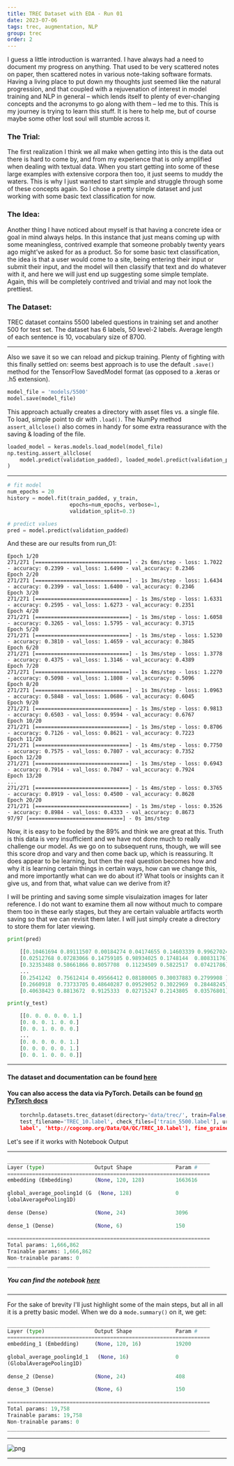 ```yaml
---
title: TREC Dataset with EDA - Run 01
date: 2023-07-06
tags: trec, augmentation, NLP
group: trec
order: 2
---
```


I guess a little introduction is warranted. I have always had a need to document my progress on anything. That used to be very scattered notes on paper, then scattered notes in various note-taking software formats. Having a living place to put down my thoughts just seemed like the natural progression, and that coupled with a rejuvenation of interest in model training and NLP in general – which lends itself to plenty of ever-changing concepts and the acronyms to go along with them – led me to this. This is my journey is trying to learn this stuff.  It is here to help me, but of course maybe some other lost soul will stumble across it.

### The Trial:

The first realization I think we all make when getting into this is the data out there is hard to come by, and from my experience that is only amplified when dealing with textual data. When you start getting into some of these large examples with extensive corpora then too, it just seems to muddy the waters. This is why I just wanted to start simple and struggle through some of these concepts again. So I chose a pretty simple dataset and just working with some basic text classification for now.

### The Idea:

Another thing I have noticed about myself is that having a concrete idea or goal in mind always helps. In this instance that just means coming up with some meaningless, contrived example that someone probably twenty years ago might’ve asked for as a product. So for some basic text classification, the idea is that a user would come to a site, being entering their input or submit their input, and the model will then classify that text and do whatever with it, and here we will just end up suggesting some simple template. Again, this will be completely contrived and trivial and may not look the prettiest.

### The Dataset:

TREC dataset contains 5500 labeled questions in training set and another 500 for test set. The dataset has 6 labels, 50 level-2 labels. Average length of each sentence is 10, vocabulary size of 8700.

---

Also we save it so we can reload and pickup training. Plenty of fighting with this finally settled on: seems best approach is to use the default `.save()` method for the TensorFlow SavedModel format (as opposed to a .keras or .h5 extension).
```python
model_file = 'models/5500'
model.save(model_file)
```
This approach actually creates a directory with asset files vs. a single file. To load, simple point to dir with `.load()`.
The NumPy method `assert_allclose()` also comes in handy for some extra reassurance with the saving & loading of the file.
```python
loaded_model = keras.models.load_model(model_file)
np.testing.assert_allclose(
    model.predict(validation_padded), loaded_model.predict(validation_padded)
)
```
--- 

```python
# fit model
num_epochs = 20
history = model.fit(train_padded, y_train, 
                    epochs=num_epochs, verbose=1,
                    validation_split=0.3)

# predict values
pred = model.predict(validation_padded)
```

And these are our results from run_01:
```
Epoch 1/20
271/271 [==============================] - 2s 6ms/step - loss: 1.7022 - accuracy: 0.2399 - val_loss: 1.6490 - val_accuracy: 0.2346
Epoch 2/20
271/271 [==============================] - 1s 3ms/step - loss: 1.6434 - accuracy: 0.2399 - val_loss: 1.6400 - val_accuracy: 0.2346
Epoch 3/20
271/271 [==============================] - 1s 3ms/step - loss: 1.6331 - accuracy: 0.2595 - val_loss: 1.6273 - val_accuracy: 0.2351
Epoch 4/20
271/271 [==============================] - 1s 3ms/step - loss: 1.6058 - accuracy: 0.3265 - val_loss: 1.5795 - val_accuracy: 0.3715
Epoch 5/20
271/271 [==============================] - 1s 3ms/step - loss: 1.5230 - accuracy: 0.3810 - val_loss: 1.4659 - val_accuracy: 0.3845
Epoch 6/20
271/271 [==============================] - 1s 3ms/step - loss: 1.3778 - accuracy: 0.4375 - val_loss: 1.3146 - val_accuracy: 0.4389
Epoch 7/20
271/271 [==============================] - 1s 4ms/step - loss: 1.2270 - accuracy: 0.5098 - val_loss: 1.1808 - val_accuracy: 0.5096
Epoch 8/20
271/271 [==============================] - 1s 3ms/step - loss: 1.0963 - accuracy: 0.5848 - val_loss: 1.0686 - val_accuracy: 0.6045
Epoch 9/20
271/271 [==============================] - 1s 3ms/step - loss: 0.9813 - accuracy: 0.6503 - val_loss: 0.9594 - val_accuracy: 0.6767
Epoch 10/20
271/271 [==============================] - 1s 3ms/step - loss: 0.8706 - accuracy: 0.7126 - val_loss: 0.8621 - val_accuracy: 0.7223
Epoch 11/20
271/271 [==============================] - 1s 4ms/step - loss: 0.7750 - accuracy: 0.7575 - val_loss: 0.7807 - val_accuracy: 0.7352
Epoch 12/20
271/271 [==============================] - 1s 3ms/step - loss: 0.6943 - accuracy: 0.7914 - val_loss: 0.7047 - val_accuracy: 0.7924
Epoch 13/20
...
271/271 [==============================] - 1s 4ms/step - loss: 0.3765 - accuracy: 0.8919 - val_loss: 0.4500 - val_accuracy: 0.8628
Epoch 20/20
271/271 [==============================] - 1s 3ms/step - loss: 0.3526 - accuracy: 0.8984 - val_loss: 0.4333 - val_accuracy: 0.8673
97/97 [==============================] - 0s 1ms/step
```
Now, it is easy to be fooled by the 89% and think we are great at this. Truth is this data is very insufficient and we have not done much to really challenge our model. As we go on to subsequent runs, though, we will see this score drop and vary and then come back up, which is reassuring. It does appear to be learning, but then the real question becomes how and why it is learning certain things in certain ways, how can we change this, and more importantly what can we do about it? What tools or insights can it give us, and from that, what value can we derive from it?

I will be printing and saving some simple visulaization images for later reference. I do not want to examine them all now without much to compare them too in these early stages, but they are certain valuable artifacts worth saving so that we can
revisit them later. I will just simply create a directory to store them for later viewing.

```python
print(pred)

    [[0.10461694 0.89111507 0.00184274 0.04174655 0.14603339 0.99627024]
    [0.02512768 0.07283066 0.14759105 0.98934025 0.1748144  0.80831176]
    [0.32353488 0.58661866 0.8057708  0.11234509 0.5822517  0.07421786]
    ...
    [0.2541242  0.75612414 0.49566412 0.08180005 0.30037883 0.2799908 ]
    [0.2660918  0.73733705 0.48640287 0.09529052 0.3022969  0.28448245]
    [0.40638423 0.8813672  0.9125333  0.02715247 0.2143805  0.03576801]]

print(y_test)

    [[0. 0. 0. 0. 0. 1.]
    [0. 0. 0. 1. 0. 0.]
    [0. 0. 1. 0. 0. 0.]
    ...
    [0. 0. 0. 0. 0. 1.]
    [0. 0. 0. 0. 0. 1.]
    [0. 0. 1. 0. 0. 0.]]
```
---


#### The dataset and documentation can be found [here](https://cogcomp.seas.upenn.edu/Data/QA/QC/)
#### You can also access the data via PyTorch. Details can be found [on PyTorch docs](https://pytorchnlp.readthedocs.io/en/latest/source/torchnlp.datasets.html)

```python
    torchnlp.datasets.trec_dataset(directory='data/trec/', train=False, test=False, train_filename='train_5500.label',
    test_filename='TREC_10.label', check_files=['train_5500.label'], urls=['http://cogcomp.org/Data/QA/QC/train_5500
    label', 'http://cogcomp.org/Data/QA/QC/TREC_10.label'], fine_grained=False)
```        

Let's see if it works with Notebook Output

---
```python
_________________________________________________________________
Layer (type)                Output Shape              Param #   
=================================================================
embedding (Embedding)       (None, 120, 128)          1663616   
                                                                
global_average_pooling1d (G  (None, 128)              0         
lobalAveragePooling1D)                                          
                                                                
dense (Dense)               (None, 24)                3096      
                                                                
dense_1 (Dense)             (None, 6)                 150       
                                                                
=================================================================
Total params: 1,666,862
Trainable params: 1,666,862
Non-trainable params: 0
_________________________________________________________________
```


##### You can find the notebook [here](http://www.github.com/r4z4)

---

For the sake of brevity I'll just highlight some of the main steps, but all in all it is a pretty basic model. When we do a `mode.summary()` on it, we get:

```python
_________________________________________________________________
Layer (type)                Output Shape              Param #   
=================================================================
embedding_1 (Embedding)     (None, 120, 16)           19200     
                                                                
global_average_pooling1d_1   (None, 16)               0         
(GlobalAveragePooling1D)                                        
                                                                
dense_2 (Dense)             (None, 24)                408       
                                                                
dense_3 (Dense)             (None, 6)                 150       
                                                                
=================================================================
Total params: 19,758
Trainable params: 19,758
Non-trainable params: 0
_________________________________________________________________
```

---

![png](/me/images/trec/run_01/run_01.png#md-img)

---